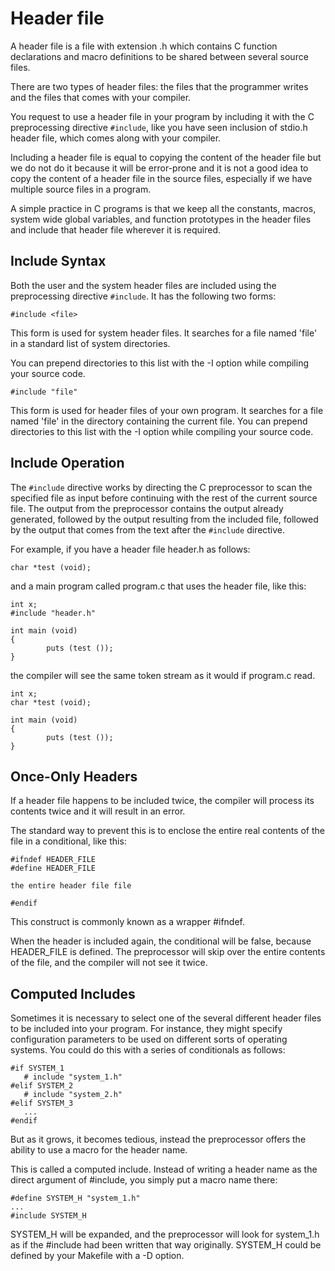 # Header file

A header file is a file with extension .h which contains C function declarations and macro definitions to be shared 
between several source files. 

There are two types of header files: the files that the programmer writes and the files that comes with your compiler.

You request to use a header file in your program by including it with the C preprocessing directive `#include`, like you 
have seen inclusion of stdio.h header file, which comes along with your compiler.

Including a header file is equal to copying the content of the header file but we do not do it because it will be 
error-prone and it is not a good idea to copy the content of a header file in the source files, especially if we have 
multiple source files in a program.

A simple practice in C programs is that we keep all the constants, macros, system wide global variables, and function 
prototypes in the header files and include that header file wherever it is required.

## Include Syntax

Both the user and the system header files are included using the preprocessing directive `#include`. It has the 
following two forms:

    #include <file>

This form is used for system header files. It searches for a file named 'file' in a standard list of system directories. 

You can prepend directories to this list with the -I option while compiling your source code.

    #include "file"

This form is used for header files of your own program. It searches for a file named 'file' in the directory containing 
the current file. You can prepend directories to this list with the -I option while compiling your source code.

## Include Operation

The `#include` directive works by directing the C preprocessor to scan the specified file as input before continuing 
with the rest of the current source file. The output from the preprocessor contains the output already generated, 
followed by the output resulting from the included file, followed by the output that comes from the text after the 
`#include` directive. 

For example, if you have a header file header.h as follows:

    char *test (void);

and a main program called program.c that uses the header file, like this:

```
int x;
#include "header.h"

int main (void)
{
        puts (test ());
}
```

the compiler will see the same token stream as it would if program.c read.

```
int x;
char *test (void);

int main (void)
{
        puts (test ());
}
```

## Once-Only Headers

If a header file happens to be included twice, the compiler will process its contents twice and it will result in an 
error. 

The standard way to prevent this is to enclose the entire real contents of the file in a conditional, like this:

```
#ifndef HEADER_FILE
#define HEADER_FILE

the entire header file file

#endif

```

This construct is commonly known as a wrapper #ifndef. 

When the header is included again, the conditional will be false, because HEADER_FILE is defined. 
The preprocessor will skip over the entire contents of the file, and the compiler will not see it twice.

## Computed Includes

Sometimes it is necessary to select one of the several different header files to be included into your program. 
For instance, they might specify configuration parameters to be used on different sorts of operating systems. You could 
do this with a series of conditionals as follows:

```
#if SYSTEM_1
   # include "system_1.h"
#elif SYSTEM_2
   # include "system_2.h"
#elif SYSTEM_3
   ...
#endif
```

But as it grows, it becomes tedious, instead the preprocessor offers the ability to use a macro for the header name. 

This is called a computed include. Instead of writing a header name as the direct argument of #include, you simply put 
a macro name there:

```
#define SYSTEM_H "system_1.h"
...
#include SYSTEM_H
```

SYSTEM_H will be expanded, and the preprocessor will look for system_1.h as if the #include had been written that way 
originally. SYSTEM_H could be defined by your Makefile with a -D option.